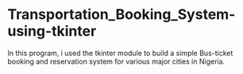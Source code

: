 # Transportation_Booking_System-using-tkinter
In this program, i used the tkinter module to build a simple Bus-ticket booking and reservation system for various major cities in Nigeria.

